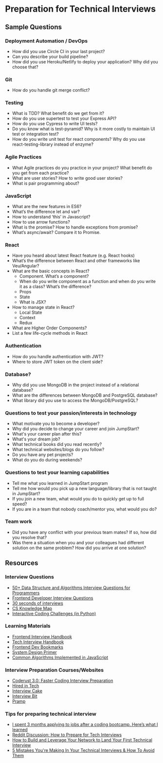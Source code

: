 # Preparation for Technical Interviews

## Sample Questions

### Deployment Automation / DevOps

- How did you use Circle CI in your last project?
- Can you describe your build pipeline?
- How did you use Heroku/Netlify to deploy your application? Why did you choose that?

### Git

- How do you handle git merge conflict?

### Testing

- What is TDD? What benefit do we get from it?
- How do you use supertest to test your Express API?
- How do you use Cypress to write UI tests?
- Do you know what is test-pyramid? Why is it more costly to maintain UI test or integration test?
- How do you write unit test for react components? Why do you use react-testing-library instead of enzyme?

### Agile Practices

- What Agile practices do you practice in your project? What benefit do you get from each practice?
- What are user stories? How to write good user stories?
- What is pair programming about?

### JavaScript

- What are the new features in ES6?
- What’s the difference let and var?
- How to understand ‘this’ in Javascript?
- How to use arrow functions?
- What is the promise? How to handle exceptions from promise?
- What’s async/await? Compare it to Promise.

### React

* Have you heard about latest React feature (e.g. React hooks)
* What’s the difference between React and other frameworks like Veu/Angular?
* What are the basic concepts in React?
  * Component. What’s a component? 
  * When do you write component as a function and when do you write it as a class? What’s the difference?
  * Props
  * State
  * What is JSX?
* How to manage state in React? 
  * Local State
  * Context
  * Redux
* What are Higher Order Components?
* List a few life-cycle methods in React

### Authentication

- How do you handle authentication with JWT?
- Where to store JWT token on the client side?

### Database?

- Why did you use MongoDB in the project instead of a relational database?
- What are the differences between MongoDB and PostgreSQL database?
- What library did you use to access the MongoDB/PostgreSQL?

### Questions to test your passion/interests in technology

- What motivate you to become a developer?
- Why did you decide to change your career and join JumpStart?
- What's your career plan after this?
- What's your dream job?
- What technical books did you read recently?
- What technical websites/blogs do you follow?
- Do you have any pet projects?
- What do you do during weekends?

### Questions to test your learning capabilities

- Tell me what you learned in JumpStart program
- Tell me how would you pick up a new language/library that is not taught in JumpStart?
- If you join a new team, what would you do to quickly get up to full speed?
- If you are in a team that nobody coach/mentor you, what would you do?

### Team work

- Did you have any conflict with your previous team mates? If so, how did you resolve that?
- Was there a situation when you and your colleagues had different solution on the same problem? How did you arrive at one solution?

## Resources

### Interview Questions

- [50+ Data Structure and Algorithms Interview Questions for Programmers](https://hackernoon.com/50-data-structure-and-algorithms-interview-questions-for-programmers-b4b1ac61f5b0)
- [Frontend Developer Interview Questions](https://h5bp.github.io/Front-end-Developer-Interview-Questions/)
- [30 seconds of interviews](https://30secondsofinterviews.org/)
- [CS Knowledge Map](https://github.com/InterviewMap/CS-Interview-Knowledge-Map/blob/master/README-EN.md)
- [Interactive Coding Challenges (in Python)](https://github.com/donnemartin/interactive-coding-challenges)

### Learning Materials

- [Frontend Interview Handbook](https://github.com/yangshun/front-end-interview-handbook)
- [Tech Interview Handbook](https://github.com/yangshun/tech-interview-handbook)
- [Frontend Dev Bookmarks](https://github.com/dypsilon/frontend-dev-bookmarks)
- [System Design Primer](https://github.com/donnemartin/system-design-primer)
- [Common Algorithms Implemented in JavaScript](https://github.com/trekhleb/javascript-algorithms)

### Interview Preparation Courses/Websites

- [Coderust 3.0: Faster Coding Interview Preparation](https://www.educative.io/collection/5642554087309312/5679846214598656)
- [Hired in Tech](https://www.hiredintech.com/)
- [Interview Cake](https://www.interviewcake.com/)
- [Interview Bit](https://www.interviewbit.com/)
- [Pramp](https://www.pramp.com/#/)

### Tips for preparing technical interview

- [I spent 3 months applying to jobs after a coding bootcamp. Here’s what I learned](https://medium.freecodecamp.org/5-key-learnings-from-the-post-bootcamp-job-search-9a07468d2331)
- [Reddit Discussion: How to Prepare for Tech Interviews](https://www.reddit.com/r/cscareerquestions/comments/1jov24/heres_how_to_prepare_for_tech_interviews/)
- [How to Build and Leverage Your Network to Land Your First Technical Interview](https://www.fullstackinterviewing.com/2018/03/20/how-to-build-and-leverage-your-network-to-land-your-first-technical-interview.html)
- [5 Mistakes You're Making In Your Technical Interviews & How To Avoid Them](https://dev.to/emmawedekind/5-mistakes-youre-making-in-your-technical-interviews--how-to-avoid-them-465e)